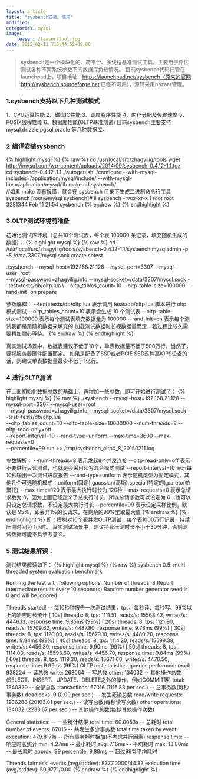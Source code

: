 ```yaml
---
layout: article
title: "sysbench安装、使用"
modified:
categories: mysql
image:
    teaser: /teaser/tool.jpg
date: 2015-02-11 T15:44:52+08:00
---
```


> sysbench是一个模块化的、跨平台、多线程基准测试工具，主要用于评估测试各种不同系统参数下的数据库负载情况。
目前sysbench代码托管在launchpad上，项目地址：https://launchpad.net/sysbench（原来的官网 http://sysbench.sourceforge.net 已经不可用），源码采用bazaar管理。

### 1.sysbench支持以下几种测试模式
1、CPU运算性能
2、磁盘IO性能
3、调度程序性能
4、内存分配及传输速度
5、POSIX线程性能
6、数据库性能(OLTP基准测试)
目前sysbench主要支持 mysql,drizzle,pgsql,oracle 等几种数据库。

### 2.编译安装sysbench
{% highlight mysql %}
{% raw %}
cd /usr/local/src/zhagyilig/tools
wget http://imysql.com/wp-content/uploads/2014/09/sysbench-0.4.12-1.1.tgz  
cd  sysbench-0.4.12-1.1
./autogen.sh
./configure --with-mysql-includes=/application/mysql/include/ --with-mysql-libs=/aplication/mysql/lib
make
cd sysbench/  
//如果 make 没有报错，就会在 sysbench 目录下生成二进制命令行工具 sysbench
[root@mysql sysbench]# ll sysbench
-rwxr-xr-x 1 root root 3281344 Feb 11 21:54 sysbench
{% endraw %}
{% endhighlight %}

### 3.OLTP测试环境前准备
初始化测试库环境（总共10个测试表，每个表 100000 条记录，填充随机生成的数据）： 
{% highlight mysql %}
{% raw %}
cd /usr/local/src/zhagyilig/tools/sysbench-0.4.12-1.1/sysbench
mysqladmin -p -S /data/3307/mysql.sock  create sbtest

./sysbench --mysql-host=192.168.21.128 --mysql-port=3307 --mysql-user=root \
--mysql-password=zhagyilig.info --mysql-socket=/data/3307/mysql.sock --test=tests/db/oltp.lua \ 
--oltp_tables_count=10 --oltp-table-size=100000 --rand-init=on prepare

参数解释：
--test=tests/db/oltp.lua 表示调用 tests/db/oltp.lua 脚本进行 oltp 模式测试
--oltp_tables_count=10   表示会生成 10 个测试表
--oltp-table-size=100000 表示每个测试表填充数据量为 100000 
--rand-init=on           表示每个测试表都是用随机数据来填充的
加载测试数据时长视数据量而定，若过程比较久需要稍加耐心等待。
{% endraw %}
{% endhighlight %}

真实测试场景中，数据表建议不低于10个，单表数据量不低于500万行，当然了，要视服务器硬件配置而定。
如果是配备了SSD或者PCIE SSD这种高IOPS设备的话，则建议单表数据量最少不低于1亿行。

### 4.进行OLTP测试
在上面初始化数据参数的基础上，再增加一些参数，即可开始进行测试了：
{% highlight mysql %}
{% raw %}
./sysbench --mysql-host=192.168.21.128 --mysql-port=3307 --mysql-user=root \
--mysql-password=zhagyilig.info --mysql-socket=/data/3307/mysql.sock --test=tests/db/oltp.lua \
--oltp_tables_count=10 --oltp-table-size=10000000 --num-threads=8 --oltp-read-only=off \
--report-interval=10 --rand-type=uniform --max-time=3600 --max-requests=0 \
--percentile=99 run >> /tmp/sysbench_oltpX_8_20150211.log

参数解析：
--num-threads=8      表示发起8个并发连接
--oltp-read-only=off 表示不要进行只读测试，也就是会采用读写混合模式测试
--report-interval=10 表示每10秒输出一次测试进度报告
--rand-type=uniform  表示随机类型为固定模式，其他几个可选随机模式：uniform(固定),gaussian(高斯),special(特定的),pareto(帕累托)
--max-time=120       表示最大执行时长为 120秒
--max-requests=0     表示总请求数为 0，因为上面已经定义了总执行时长，所以总请求数可以设定为 0；也可以只设定总请求数，不设定最大执行时长
--percentile=99      表示设定采样比例，默认是 95%，即丢弃1%的长请求，在剩余的99%里取最大值
{% endraw %}
{% endhighlight %}
即：模拟对10个表并发OLTP测试，每个表1000万行记录，持续压测时间为 1小时。
真实测试场景中，建议持续压测时长不小于30分钟，否则测试数据可能不具参考意义。

### 5.测试结果解读：
测试结果解读如下：
{% highlight mysql %}
{% raw %}
sysbench 0.5:  multi-threaded system evaluation benchmark

Running the test with following options:
Number of threads: 8
Report intermediate results every 10 second(s)
Random number generator seed is 0 and will be ignored


Threads started!
-- 每10秒钟报告一次测试结果，tps、每秒读、每秒写、99%以上的响应时长统计
[  10s] threads: 8, tps: 1111.51, reads/s: 15568.42, writes/s: 4446.13, response time: 9.95ms (99%)
[  20s] threads: 8, tps: 1121.90, reads/s: 15709.62, writes/s: 4487.80, response time: 9.78ms (99%)
[  30s] threads: 8, tps: 1120.00, reads/s: 15679.10, writes/s: 4480.20, response time: 9.84ms (99%)
[  40s] threads: 8, tps: 1114.20, reads/s: 15599.39, writes/s: 4456.30, response time: 9.90ms (99%)
[  50s] threads: 8, tps: 1114.00, reads/s: 15593.60, writes/s: 4456.70, response time: 9.84ms (99%)
[  60s] threads: 8, tps: 1119.30, reads/s: 15671.60, writes/s: 4476.50, response time: 9.99ms (99%)
OLTP test statistics:
    queries performed:
        read:                            938224    -- 读总数
        write:                           268064    -- 写总数
        other:                           134032    -- 其他操作总数(SELECT、INSERT、UPDATE、DELETE之外的操作，例如COMMIT等)
        total:                           1340320    -- 全部总数
    transactions:                        67016  (1116.83 per sec.)      -- 总事务数(每秒事务数)
    deadlocks:                           0      (0.00 per sec.)         -- 发生死锁总数
    read/write requests:                 1206288 (20103.01 per sec.)    -- 读写总数(每秒读写次数)
    other operations:                    134032 (2233.67 per sec.)      -- 其他操作总数(每秒其他操作次数)

General statistics:    -- 一些统计结果
    total time:                          60.0053s     -- 总耗时
    total number of events:              67016        -- 共发生多少事务数
    total time taken by event execution: 479.8171s    -- 所有事务耗时相加(不考虑并行因素)
    response time:    -- 响应时长统计
         min:                                  4.27ms    -- 最小耗时
         avg:                                  7.16ms    -- 平均耗时
         max:                                 13.80ms    -- 最长耗时
         approx.  99 percentile:               9.88ms    -- 超过99%平均耗时

Threads fairness:
    events (avg/stddev):           8377.0000/44.33
    execution time (avg/stddev):   59.9771/0.00
{% endraw %}
{% endhighlight %}